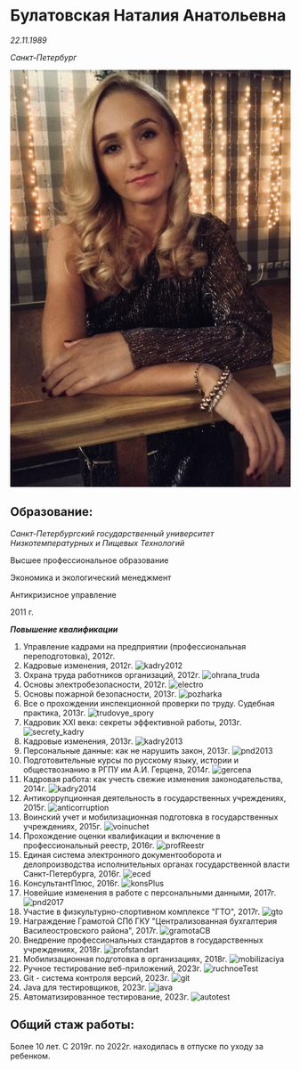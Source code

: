 # Булатовская Наталия Анатольевна

*22.11.1989*

*Санкт-Петербург*

![foto](IMG_0309.JPG)

## Образование:

*Санкт-Петербургский государственный университет Низкотемпературных и Пищевых Технологий* 

Высшее профессиональное образование

Экономика и экологический менеджмент

Антикризисное управление

2011 г.

***Повышение квалификации***
1. Управление кадрами на предприятии (профессиональная переподготовка), 2012г.
2. Кадровые изменения, 2012г.
![kadry2012](Kadry2012.jpeg)
1. Охрана труда работников организаций, 2012г.
![ohrana_truda](ohrana_truda.jpeg)
1. Основы электробезопасности, 2012г.
![electro](electro.jpeg)
1. Основы пожарной безопасности, 2013г.
![pozharka](pozharka.jpeg)
1. Все о прохождении инспекционной проверки по труду. Судебная практика, 2013г.
 ![trudovye_spory](trudovye_spory.jpeg)  
1. Кадровик XXI века: секреты эффективной работы, 2013г.
![secrety_kadry](secrety_kadry.png)
1. Кадровые изменения, 2013г.
![kadry2013](kadry2013.jpeg)
1. Персональные данные: как не нарушить закон, 2013г.
![pnd2013](pnd2013.jpeg)
1.   Подготовительные курсы по русскому языку, истории и обществознанию в РГПУ им А.И. Герцена, 2014г.
![gercena](gercena.jpeg)
1.  Кадровая работа: как учесть свежие изменения законодательства, 2014г.
![kadry2014](kadry2014.jpeg)
1.   Антикоррупционная деятельность в государственных учреждениях, 2015г.
![anticorruption](anticorruption.jpeg)
1.  Воинский учет и мобилизационная подготовка в государственных учреждениях, 2015г.
![voinuchet](voinuchet.jpeg)
1.  Прохождение оценки квалификации и включение в профессиональный реестр, 2016г.
![profReestr](reestrProf.png)
1.  Единая система электронного документооборота и делопроизводства исполнительных органах государственной власти Санкт-Петербурга, 2016г.
![eced](eced.jpeg)
1.  КонсультантПлюс, 2016г.
![konsPlus](konsPlus.jpeg)
1.   Новейшие изменения в работе с персональными данными, 2017г.
![pnd2017](pnd2017.jpeg)
1.   Участие в физкультурно-спортивном комплексе "ГТО", 2017г.
![gto](gto.jpeg)
1.  Награждение Грамотой СПб ГКУ "Централизованная бухгалтерия Василеостровского района", 2017г.
![gramotaCB](gramotaCB.jpeg)
1.   Внедрение профессиональных стандартов в государственных учреждениях, 2018г.
![profstandart](profstandart.jpeg)
1.   Мобилизационная подготовка в организациях, 2018г.
![mobilizaciya](mobilizaciya.jpeg)
1.    Ручное тестирование веб-приложений, 2023г.
![ruchnoeTest](ruchnoe_test.png)
1.  Git - система контроля версий, 2023г.
![git](git.png)
1.  Java для тестировщиков, 2023г.
![java](java.png)
1.  Автоматизированное тестирование, 2023г.
![autotest](autotest.png)

## Общий стаж работы:
Более 10 лет. С 2019г. по 2022г. находилась в отпуске по уходу за ребенком.